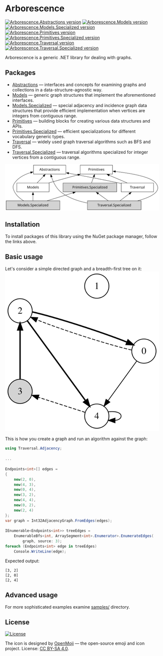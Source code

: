 # Arborescence

[![Arborescence.Abstractions version](https://img.shields.io/nuget/v/Arborescence.Abstractions.svg?label=Abstractions&logo=nuget)](https://nuget.org/packages/Arborescence.Abstractions/)
[![Arborescence.Models version](https://img.shields.io/nuget/v/Arborescence.Models.svg?label=Models&logo=nuget)](https://nuget.org/packages/Arborescence.Models/)
[![Arborescence.Models.Specialized version](https://img.shields.io/nuget/v/Arborescence.Models.Specialized.svg?label=Models.Specialized&logo=nuget)](https://nuget.org/packages/Arborescence.Models.Specialized/)
[![Arborescence.Primitives version](https://img.shields.io/nuget/v/Arborescence.Primitives.svg?label=Primitives&logo=nuget)](https://nuget.org/packages/Arborescence.Primitives/)
[![Arborescence.Primitives.Specialized version](https://img.shields.io/nuget/v/Arborescence.Primitives.Specialized.svg?label=Primitives.Specialized&logo=nuget)](https://nuget.org/packages/Arborescence.Primitives.Specialized/)
[![Arborescence.Traversal version](https://img.shields.io/nuget/v/Arborescence.Traversal.svg?label=Traversal&logo=nuget)](https://nuget.org/packages/Arborescence.Traversal/)
[![Arborescence.Traversal.Specialized version](https://img.shields.io/nuget/v/Arborescence.Traversal.Specialized.svg?label=Traversal.Specialized&logo=nuget)](https://nuget.org/packages/Arborescence.Traversal.Specialized/)

Arborescence is a generic .NET library for dealing with graphs.

## Packages

- [Abstractions] — interfaces and concepts for examining graphs and collections in a data-structure-agnostic way.
- [Models] — generic graph structures that implement the aforementioned interfaces.
- [Models.Specialized] — special adjacency and incidence graph data structures that provide efficient implementation when vertices are integers from contiguous range.
- [Primitives] — building blocks for creating various data structures and APIs.
- [Primitives.Specialized] — efficient specializations for different vocabulary generic types.
- [Traversal] — widely used graph traversal algorithms such as BFS and DFS.
- [Traversal.Specialized] — traversal algorithms specialized for integer vertices from a contiguous range.

![](/assets/dependencies.svg)

## Installation

To install packages of this library using the NuGet package manager, follow the links above.

## Basic usage

Let's consider a simple directed graph and a breadth-first tree on it:  
![](/assets/example.svg)

This is how you create a graph and run an algorithm against the graph:

```csharp
using Traversal.Adjacency;

...

Endpoints<int>[] edges =
{
    new(2, 0),
    new(4, 3),
    new(0, 4),
    new(3, 2),
    new(4, 4),
    new(0, 2),
    new(2, 4)
};
var graph = Int32AdjacencyGraph.FromEdges(edges);

IEnumerable<Endpoints<int>> treeEdges =
    EnumerableBfs<int, ArraySegment<int>.Enumerator>.EnumerateEdges(
        graph, source: 3);
foreach (Endpoints<int> edge in treeEdges)
    Console.WriteLine(edge);
```

Expected output:

    [3, 2]
    [2, 0]
    [2, 4]

## Advanced usage

For more sophisticated examples examine [samples/](samples) directory.

## License

[![License](https://img.shields.io/github/license/qbit86/arborescence)](LICENSE.txt)

The icon is designed by [OpenMoji](https://openmoji.org) — the open-source emoji and icon project.
License: [CC BY-SA 4.0](https://creativecommons.org/licenses/by-sa/4.0/).

[Abstractions]: https://nuget.org/packages/Arborescence.Abstractions/

[Models]: https://nuget.org/packages/Arborescence.Models/

[Models.Specialized]: https://nuget.org/packages/Arborescence.Models.Specialized/

[Primitives]: https://nuget.org/packages/Arborescence.Primitives/

[Primitives.Specialized]: https://nuget.org/packages/Arborescence.Primitives.Specialized/

[Traversal]: https://nuget.org/packages/Arborescence.Traversal/

[Traversal.Specialized]: https://nuget.org/packages/Arborescence.Traversal.Specialized/
